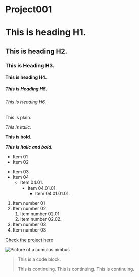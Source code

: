 # Project001

# This is heading H1.

## This is heading H2.

### This is Heading H3.

#### This is heading H4.

##### This is Heading H5.

###### This is Heading H6.

This is plain.

*This is italic.*

**This is bold.**

***This is italic and bold.***

- Item 01
- Item 02
+ Item 03
+ Item 04
    + Item 04.01.
        + Item 04.01.01.
            + Item 04.01.01.01.

1. Item number 01
2. Item number 02
    1. Item number 02.01.
    2. Item number 02.02.
3. Item number 03
4. Item number 03


[Check the project here](https://github.com/blueanthocyanin/Project001)

![Picture of a cumulus nimbus](https://upload.wikimedia.org/wikipedia/commons/9/93/Fly00890_-_Flickr_-_NOAA_Photo_Library.jpg)


> This is a code block. 
>
> This is continuing.
> This is continuing.
> This is continuing.